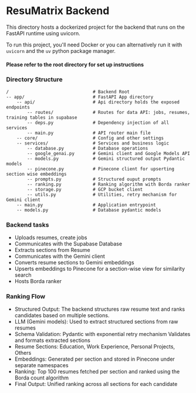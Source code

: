 # ResuMatrix Backend

This directory hosts a dockerized project for the backend that runs on the FastAPI runtime using uvicorn.

To run this project, you'll need Docker or you can alternatively run it with `uvicorn` and the `uv` python package manager.
#### Please refer to the root directory for set up instructions

### Directory Structure

```
/                                # Backend Root   
-- app/                          # FastAPI App directory
    -- api/                      # Api directory holds the exposed endpoints
        -- routes/               # Routes for data API: jobs, resumes, training tables in supabase
        -- deps.py               # Dependency injection of all services
        -- main.py               # API router main file
    -- core/                     # Config and other settings 
    -- services/                 # Services and business logic
        -- database.py           # Database operations
        -- google_genai.py       # Gemini client and Google Models API
        -- models.py             # Gemini structured output Pydantic models
        -- pinecone.py           # Pinecone client for upserting section wise embeddings
        -- prompts.py            # Structured ouput prompts
        -- ranking.py            # Ranking algorithm with Borda ranker
        -- storage.py            # GCP bucket client
        -- utils.py              # Utilities, retry mechanism for Gemini client
    -- main.py                   # Application entrypoint
    -- models.py                 # Database pydantic models

```

### Backend tasks

- Uploads resumes, create jobs
- Communicates with the Supabase Database
- Extracts sections from Resume
- Communicates with the Gemini client
- Converts resume sections to Gemini embeddings
- Upserts embeddings to Pinecone for a section-wise view for similarity search
- Hosts Borda ranker

### Ranking Flow
- Structured Output: The backend structures raw resume text and ranks candidates based on multiple sections.
- LLM (Gemini models): Used to extract structured sections from raw resumes
- Schema Validation: Pydantic with exponential retry mechanism Validates and formats extracted sections
- Resume Sections: Education, Work Experience, Personal Projects, Others
- Embeddings: Generated per section and stored in Pinecone under separate namespaces
- Ranking: Top 100 resumes fetched per section and ranked using the Borda count algorithm
- Final Output: Unified ranking across all sections for each candidate
